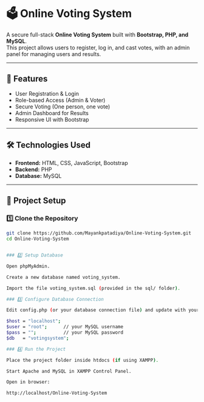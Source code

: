 # 🗳️ Online Voting System  

A secure full-stack **Online Voting System** built with **Bootstrap, PHP, and MySQL**.  
This project allows users to register, log in, and cast votes, with an admin panel for managing users and results.  

---

## 🚀 Features  
- User Registration & Login  
- Role-based Access (Admin & Voter)  
- Secure Voting (One person, one vote)  
- Admin Dashboard for Results  
- Responsive UI with Bootstrap  

---

## 🛠️ Technologies Used  
- **Frontend:** HTML, CSS, JavaScript, Bootstrap  
- **Backend:** PHP  
- **Database:** MySQL  

---

## 📂 Project Setup  

### 1️⃣ Clone the Repository  
```bash
git clone https://github.com/Mayankpatadiya/Online-Voting-System.git
cd Online-Voting-System


### 2️⃣ Setup Database

Open phpMyAdmin.

Create a new database named voting_system.

Import the file voting_system.sql (provided in the sql/ folder).

### 3️⃣ Configure Database Connection

Edit config.php (or your database connection file) and update with your credentials:

$host = "localhost";
$user = "root";      // your MySQL username
$pass = "";          // your MySQL password
$db   = "votingsystem";

### 4️⃣ Run the Project

Place the project folder inside htdocs (if using XAMPP).

Start Apache and MySQL in XAMPP Control Panel.

Open in browser:

http://localhost/Online-Voting-System
